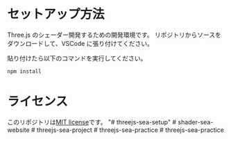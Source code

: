 # セットアップ方法

Three.js のシェーダー開発するための開発環境です。
リポジトリからソースをダウンロードして、VSCode に張り付けてください。

貼り付けたら以下のコマンドを実行してください。

```bash
npm install
```

# ライセンス

このリポジトリは[MIT license](https://en.wikipedia.org/wiki/MIT_License)です。
"# threejs-sea-setup" 
#   s h a d e r - s e a - w e b s i t e  
 #   t h r e e j s - s e a - p r o j e c t  
 #   t h r e e j s - s e a - p r a c t i c e  
 #   t h r e e j s - s e a - p r a c t i c e  
 